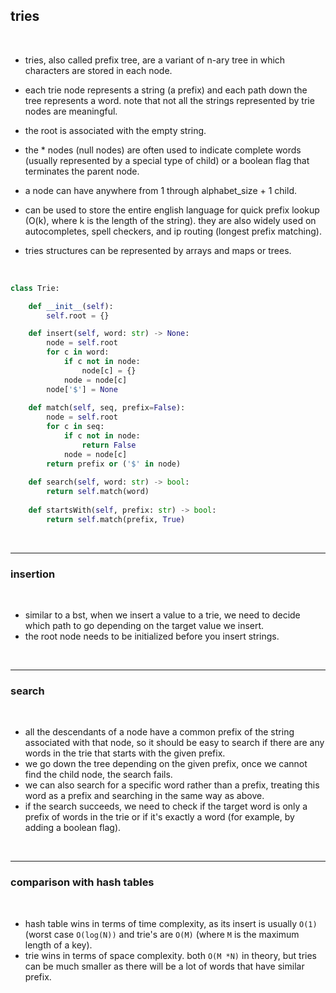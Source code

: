 ## tries

<br>

* tries, also called prefix tree, are a variant of n-ary tree in which characters are stored in each node.

* each trie node represents a string (a prefix) and each path down the tree represents a word. note that not all the strings represented by trie nodes are meaningful.

* the root is associated with the empty string.

* the * nodes (null nodes) are often used to indicate complete words (usually represented by a special type of child) or a boolean flag that terminates the parent node.

* a node can have anywhere from 1 through alphabet_size + 1 child.

* can be used to store the entire english language for quick prefix lookup (O(k), where k is the length of the string). they are also widely used on autocompletes, spell checkers, and ip routing (longest prefix matching).

* tries structures can be represented by arrays and maps or trees.

<br>

```python
class Trie:

    def __init__(self):
        self.root = {}

    def insert(self, word: str) -> None:
        node = self.root
        for c in word:
            if c not in node:
                node[c] = {}
            node = node[c]
        node['$'] = None
        
    def match(self, seq, prefix=False):
        node = self.root
        for c in seq:
            if c not in node:
                return False
            node = node[c]
        return prefix or ('$' in node)
        
    def search(self, word: str) -> bool:
        return self.match(word)
        
    def startsWith(self, prefix: str) -> bool:
        return self.match(prefix, True)
```

<br>

----

### insertion

<br>

* similar to a bst, when we insert a value to a trie, we need to decide which path to go depending on the target value we insert.
* the root node needs to be initialized before you insert strings.

<br>


---

### search

<br>

* all the descendants of a node have a common prefix of the string associated with that node, so it should be easy to search if there are any words in the trie that starts with the given prefix.
* we go down the tree depending on the given prefix, once we cannot find the child node, the search fails.
* we can also search for a specific word rather than a prefix, treating this word as a prefix and searching in the same way as above.
* if the search succeeds, we need to check if the target word is only a prefix of words in the trie or if it's exactly a word (for example, by adding a boolean flag).

<br>


----

### comparison with hash tables

<br>

* hash table wins in terms of time complexity, as its insert is usually `O(1)` (worst case `O(log(N))` and trie's are `O(M)` (where `M` is the maximum length of a key).
* trie wins in terms of space complexity. both `O(M *N)` in theory, but tries can be much smaller as there will be a lot of words that have similar prefix.

  
